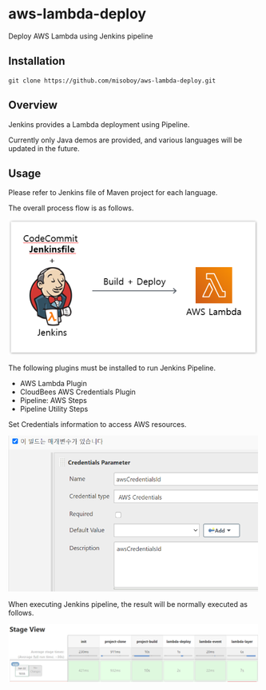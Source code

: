 # aws-lambda-deploy
Deploy AWS Lambda using Jenkins pipeline

## Installation
```
git clone https://github.com/misoboy/aws-lambda-deploy.git
```

## Overview

Jenkins provides a Lambda deployment using Pipeline.

Currently only Java demos are provided, and various languages will be updated in the future.

## Usage

Please refer to Jenkins file of Maven project for each language.

The overall process flow is as follows.

<img src="/example/process.png" alt="process" width="500"/><br/>

The following plugins must be installed to run Jenkins Pipeline.

* AWS Lambda Plugin
* CloudBees AWS Credentials Plugin
* Pipeline: AWS Steps
* Pipeline Utility Steps

Set Credentials information to access AWS resources.

<img src="/example/aws_credentials.png" alt="credentials" width="500"/><br/>

When executing Jenkins pipeline, the result will be normally executed as follows.

<img src="/example/jenkins_pipeline.png" alt="pipeline" width="500"/><br/>
